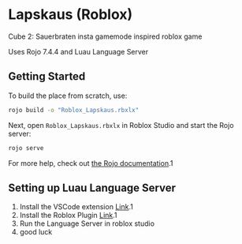 # Lapskaus (Roblox)

Cube 2: Sauerbraten insta gamemode inspired roblox game

Uses Rojo 7.4.4 and Luau Language Server

## Getting Started

To build the place from scratch, use:

```bash
rojo build -o "Roblox_Lapskaus.rbxlx"
```

Next, open `Roblox_Lapskaus.rbxlx` in Roblox Studio and start the Rojo server:

```bash
rojo serve
```

For more help, check out [the Rojo documentation](https://rojo.space/docs).1

## Setting up Luau Language Server

1. Install the VSCode extension [Link](https://create.roblox.com/store/asset/10913122509/Luau-Language-Server-Companion?externalSource=www&assetType=Plugin).1
2. Install the Roblox Plugin [Link](https://create.roblox.com/store/asset/10913122509/Luau-Language-Server-Companion?externalSource=www&assetType=Plugin).1
3. Run the Language Server in roblox studio
4. good luck
